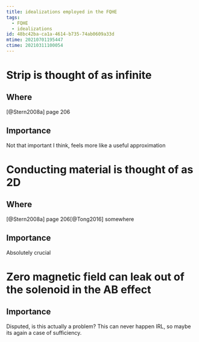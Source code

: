 ```yaml
---
title: idealizations employed in the FQHE
tags:
  - FQHE
  - idealizations
id: 48bc42ba-ca1a-4614-b735-74ab0609a33d
mtime: 20210701195447
ctime: 20210311100054
---
```


# Strip is thought of as infinite

## Where

[@Stern2008a] page 206

## Importance

Not that important I think, feels more like a useful approximation

# Conducting material is thought of as 2D

## Where

[@Stern2008a] page 206[@Tong2016] somewhere

## Importance

Absolutely crucial

# Zero magnetic field can leak out of the solenoid in the AB effect

## Importance

Disputed, is this actually a problem? This can never happen IRL, so maybe its again a case of sufficiency.
